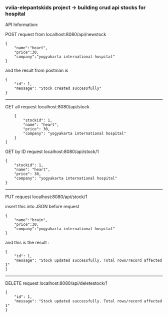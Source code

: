### vviia-elepantskids project -> building crud api stocks for hospital

API Information:

POST request from localhost:8080/api/newstock

```
{
    "name":"heart",
    "price":30,
    "company":"yogyakarta international hospital"
}
```
and  the result from postman is 
```
{
    "id": 1,
    "message": "Stock created successfully"
}
```
------
GET all request localhost:8080/api/stock


```[
    {
        "stockid": 1,
        "name": "heart",
        "price": 30,
        "company": "yogyakarta international hospital"
    }
]
```

GET by ID request localhost:8080/api/stock/1

```
{
    "stockid": 1,
    "name": "heart",
    "price": 30,
    "company": "yogyakarta international hospital"
}
```
----
PUT request localhost:8080/api/stock/1

insert this into JSON before request
```
{
    "name":"brain",
    "price":30,
    "company":"yogyakarta international hospital"
}
```

and this is the result :

```
{
    "id": 1,
    "message": "Stock updated successfully. Total rows/record affected 1"
}
```
------
DELETE request localhost:8080/api/deletestock/1

```
{
    "id": 1,
    "message": "Stock updated successfully. Total rows/record affected 1"
}
```

